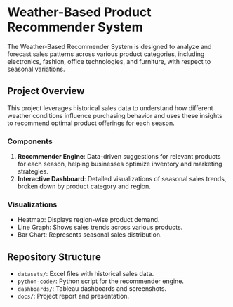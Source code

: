# Weather-Based Product Recommender System
The Weather-Based Recommender System is designed to analyze and forecast sales patterns across various product categories, including electronics, fashion, office technologies, and furniture, with respect to seasonal variations.

## Project Overview
This project leverages historical sales data to understand how different weather conditions influence purchasing behavior and uses these insights to recommend optimal product offerings for each season.

### Components
1. **Recommender Engine**: Data-driven suggestions for relevant products for each season, helping businesses optimize inventory and marketing strategies.
2. **Interactive Dashboard**: Detailed visualizations of seasonal sales trends, broken down by product category and region.

### Visualizations
- Heatmap: Displays region-wise product demand.
- Line Graph: Shows sales trends across various products.
- Bar Chart: Represents seasonal sales distribution.

## Repository Structure
- `datasets/`: Excel files with historical sales data.
- `python-code/`: Python script for the recommender engine.
- `dashboards/`: Tableau dashboards and screenshots.
- `docs/`: Project report and presentation.



